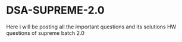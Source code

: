 # DSA-SUPREME-2.0
Here i will be posting all the important questions and its solutions 
HW questions of supreme batch 2.0
